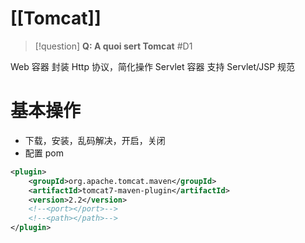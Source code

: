 # [[Tomcat]]


> [!question] 
> **Q: A quoi sert Tomcat** #D1 

Web 容器
	封装 Http 协议，简化操作
Servlet 容器
	支持 Servlet/JSP 规范

# 基本操作

- 下载，安装，乱码解决，开启，关闭
- 配置 pom

```xml
<plugin>  
	<groupId>org.apache.tomcat.maven</groupId>  
	<artifactId>tomcat7-maven-plugin</artifactId>  
	<version>2.2</version>  
	<!--<port></port>-->  
	<!--<path></path>-->  
</plugin>
```
